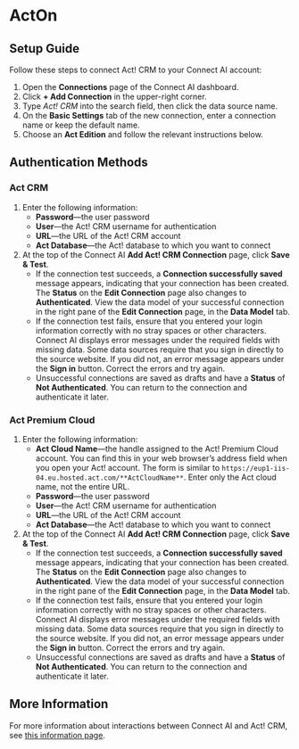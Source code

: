 # ActOn

## **Setup Guide**

Follow these steps to connect Act! CRM to your Connect AI account:

1. Open the **Connections** page of the Connect AI dashboard.
2. Click **\+ Add Connection** in the upper-right corner.
3. Type _Act! CRM_ into the search field, then click the data source name.
4. On the **Basic Settings** tab of the new connection, enter a connection name or keep the default name.
5. Choose an **Act Edition** and follow the relevant instructions below.

## **Authentication Methods**

### **Act CRM**

1. Enter the following information:
   - **Password**—the user password
   - **User**—the Act! CRM username for authentication
   - **URL**—the URL of the Act! CRM account
   - **Act Database**—the Act! database to which you want to connect
2. At the top of the Connect AI **Add Act! CRM Connection** page, click **Save & Test**.
   - If the connection test succeeds, a **Connection successfully saved** message appears, indicating that your connection has been created. The **Status** on the **Edit Connection** page also changes to **Authenticated**. View the data model of your successful connection in the right pane of the **Edit Connection** page, in the **Data Model** tab.
   - If the connection test fails, ensure that you entered your login information correctly with no stray spaces or other characters. Connect AI displays error messages under the required fields with missing data. Some data sources require that you sign in directly to the source website. If you did not, an error message appears under the **Sign in** button. Correct the errors and try again.
   - Unsuccessful connections are saved as drafts and have a **Status** of **Not Authenticated**. You can return to the connection and authenticate it later.

### **Act Premium Cloud**

1. Enter the following information:
   - **Act Cloud Name**—the handle assigned to the Act! Premium Cloud account. You can find this in your web browser’s address field when you open your Act! account. The form is similar to `https://eup1-iis-04.eu.hosted.act.com/**ActCloudName**`. Enter only the Act cloud name, not the entire URL.
   - **Password**—the user password
   - **User**—the Act! CRM username for authentication
   - **URL**—the URL of the Act! CRM account
   - **Act Database**—the Act! database to which you want to connect
2. At the top of the Connect AI **Add Act! CRM Connection** page, click **Save & Test**.
   - If the connection test succeeds, a **Connection successfully saved** message appears, indicating that your connection has been created. The **Status** on the **Edit Connection** page also changes to **Authenticated**. View the data model of your successful connection in the right pane of the **Edit Connection** page, in the **Data Model** tab.
   - If the connection test fails, ensure that you entered your login information correctly with no stray spaces or other characters. Connect AI displays error messages under the required fields with missing data. Some data sources require that you sign in directly to the source website. If you did not, an error message appears under the **Sign in** button. Correct the errors and try again.
   - Unsuccessful connections are saved as drafts and have a **Status** of **Not Authenticated**. You can return to the connection and authenticate it later.

## **More Information**

For more information about interactions between Connect AI and Act! CRM, see [this information page](https://cdn.cdata.com/help/FTK/cloud/default.htm#default).

